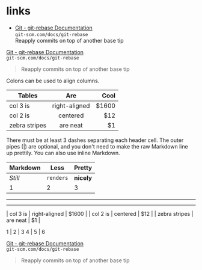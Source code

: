 # links

- [Git - git-rebase Documentation](https://git-scm.com/docs/git-rebase)  
  `git-scm.com/docs/git-rebase`  
  Reapply commits on top of another base tip


[Git - git-rebase Documentation](https://git-scm.com/docs/git-rebase)  
`git-scm.com/docs/git-rebase`  

> Reapply commits on top of another base tip



Colons can be used to align columns.

| Tables        | Are           | Cool  |
| ------------- |:-------------:| -----:|
| col 3 is      | right-aligned | $1600 |
| col 2 is      | centered      |   $12 |
| zebra stripes | are neat      |    $1 |

There must be at least 3 dashes separating each header cell.
The outer pipes (|) are optional, and you don't need to make the 
raw Markdown line up prettily. You can also use inline Markdown.

Markdown | Less | Pretty
--- | --- | ---
*Still* | `renders` | **nicely**
1 | 2 | 3

---

----

| col 3 is      | right-aligned | $1600 |
| col 2 is      | centered      |   $12 |
| zebra stripes | are neat      |    $1 |


1 | 2 | 3
4 | 5 | 6


[Git - git-rebase Documentation](https://git-scm.com/docs/git-rebase)  
`git-scm.com/docs/git-rebase`  

> Reapply commits on top of another base tip
